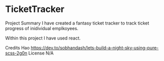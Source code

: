# TicketTracker
Project Summary I have created a fantasy ticket tracker to track ticket progress of inidividual emplkoyees.

Within this project I have used react.

Credits Hao
https://dev.to/sobhandash/lets-build-a-night-sky-using-pure-scss-2g0n
License N/A
